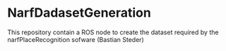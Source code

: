 # NarfDadasetGeneration

This repository contain a ROS node to create the dataset required by the narfPlaceRecognition sofware (Bastian Steder)
